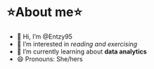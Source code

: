# ⭐About me⭐
* 👋 Hi, I’m @Entzy95
* 👀 I’m interested in *reading and exercising* 
* 🌱 I’m currently learning about **data analytics** 
* 😄 Pronouns: She/hers

